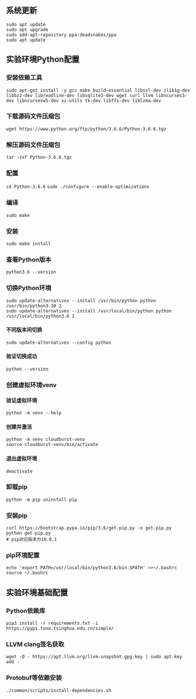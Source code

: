 ## 系统更新
```
sudo apt update
sudo apt upgrade
sudo add-apt-repository ppa:deadsnakes/ppa
sudo apt update
```
## 实验环境Python配置
### 安装依赖工具
```sudo apt-get install -y gcc make build-essential libssl-dev zlib1g-dev libbz2-dev libreadline-dev libsqlite3-dev wget curl llvm libncurses5-dev libncursesw5-dev xz-utils tk-dev libffi-dev liblzma-dev```

### 下载源码文件压缩包
```wget https://www.python.org/ftp/python/3.6.6/Python-3.6.6.tgz```

### 解压源码文件压缩包
```tar -zxf Python-3.6.6.tgz```

### 配置
```cd Python-3.6.6```
```sudo ./configure --enable-optimizations```

### 编译
```sudo make```

### 安装
```sudo make install```

### 查看Python版本
```python3.6 --version```

### 切换Python环境
```
sudo update-alternatives --install /usr/bin/python python /usr/bin/python3.10 2
sudo update-alternatives --install /usr/local/bin/python python /usr/local/bin/python3.6 1
```

#### 不同版本间切换
```sudo update-alternatives --config python```
#### 验证切换成功
```python --version```

### 创建虚拟环境venv
#### 验证虚拟环境
```
python -m venv --help
```
#### 创建并激活
```
python -m venv cloudburst-venv
source cloudburst-venv/bin/activate
```

#### 退出虚拟环境
```
deactivate
```

### 卸载pip
```
python -m pip uninstall pip
```

### 安装pip
```
curl https://bootstrap.pypa.io/pip/3.6/get-pip.py -o get-pip.py
python get-pip.py
# pip对应版本为10.0.1
```

### pip环境配置
```
echo 'export PATH=/usr/local/bin/python3.6/bin:$PATH' >>~/.bashrc
source ~/.bashrc
```

## 实验环境基础配置
### Python依赖库
```pip3 install -r requirements.txt -i https://pypi.tuna.tsinghua.edu.cn/simple/```

### LLVM clang签名获取
```
wget -O - https://apt.llvm.org/llvm-snapshot.gpg.key | sudo apt-key add -
```

### Protobuf等依赖安装
```
./common/scripts/install-dependencies.sh
```

